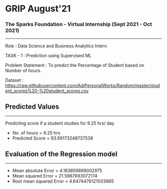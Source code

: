 # GRIP August'21
### The Sparks Foundation - Virtual Internship (Sept 2021 - Oct 2021)
 ---
Role : Data Science and Business Analytics Intern

TASK - 1 : Prediction using Supervised ML

Problem Statement : To predict the Percentage of Student based on Number of hours.    

Dataset : https://raw.githubusercontent.com/AdiPersonalWorks/Random/master/student_scores%20-%20student_scores.csv

## Predicted Values 
---
Predicting score if a student studies for 9.25 hrs/ day
- No. of hours = 9.25 hrs
- Predicted Score = 93.69173248737538

## Evaluation of the Regression model
---
- Mean absolute Error = 4.183859899002975
- Mean squared Error = 21.5987693072174
- Root mean squared Error = 4.6474476121003665
